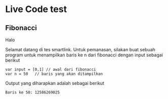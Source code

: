# Live Code test

## Fibonacci
Halo

Selamat datang di tes smartlink. Untuk pemanasan, silakan buat sebuah program untuk menampilkan baris ke n dari fibonacci dengan input sebagai berikut

```
var input = [0,1] // awal dari fibonacci
var n = 50   // baris yang akan ditampilkan
```

Output yang diharapkan adalah sebagai berikut

```
Baris ke 50: 12586269025
```
